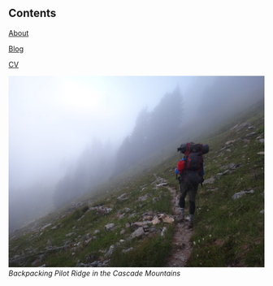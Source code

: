 ## Contents

[About](about.md) 

[Blog](blog.md) 

[CV](cv_2.pdf)

![](backpacking.JPG)
*Backpacking Pilot Ridge in the Cascade Mountains*
